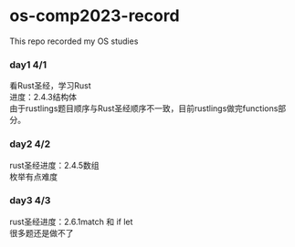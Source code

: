 # os-comp2023-record
This repo recorded my OS studies

### day1 4/1
看Rust圣经，学习Rust  
进度：2.4.3结构体  
由于rustlings题目顺序与Rust圣经顺序不一致，目前rustlings做完functions部分。

### day2 4/2
rust圣经进度：2.4.5数组  
枚举有点难度

### day3 4/3
rust圣经进度：2.6.1match 和 if let  
很多题还是做不了
